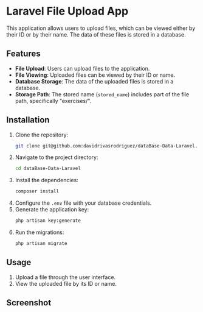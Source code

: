 # Laravel File Upload App

This application allows users to upload files, which can be viewed either by their ID or by their name. The data of these files is stored in a database.

## Features

- **File Upload**: Users can upload files to the application.
- **File Viewing**: Uploaded files can be viewed by their ID or name.
- **Database Storage**: The data of the uploaded files is stored in a database.
- **Storage Path**: The stored name (`stored_name`) includes part of the file path, specifically "exercises/".

## Installation

1. Clone the repository:
    ```bash
    git clone git@github.com:davidrivasrodriguez/dataBase-Data-Laravel.git
    ```
2. Navigate to the project directory:
    ```bash
    cd dataBase-Data-Laravel
    ```
3. Install the dependencies:
    ```bash
    composer install
    ```
4. Configure the `.env` file with your database credentials.
5. Generate the application key:
    ```bash
    php artisan key:generate
    ```
6. Run the migrations:
    ```bash
    php artisan migrate
    ```

## Usage
1. Upload a file through the user interface.
2. View the uploaded file by its ID or name.

## Screenshot

